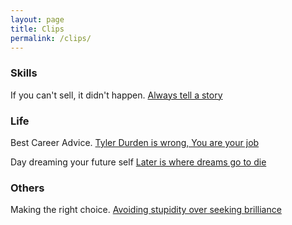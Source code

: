 ```yaml
---
layout: page
title: Clips
permalink: /clips/
---
```



### Skills
If you can't sell, it didn't happen. [Always tell a story](https://twitter.com/cameronmoll/status/1192489653980418048)


### Life
Best Career Advice. [Tyler Durden is wrong, You are your job](https://moxie.org/blog/career-advice/)

Day dreaming your future self [Later is where dreams go to die](https://twitter.com/ShaneAParrish/status/1222177920879341573)


### Others
Making the right choice. [Avoiding stupidity over seeking brilliance](https://twitter.com/ShaneAParrish/status/1176844639057436673)

